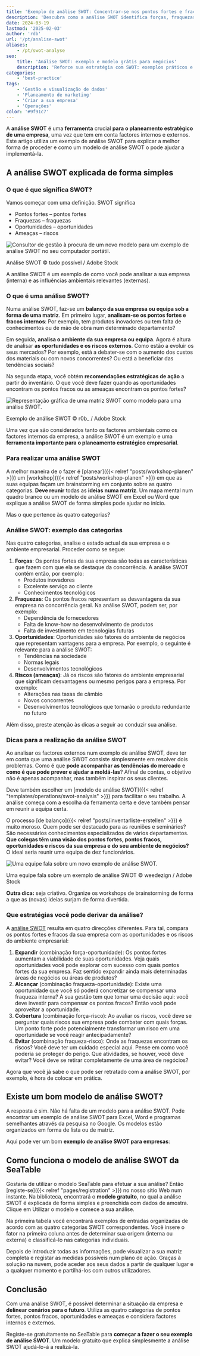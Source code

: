 ```yaml
---
title: 'Exemplo de análise SWOT: Concentrar-se nos pontos fortes e fracos internos'
description: 'Descubra como a análise SWOT identifica forças, fraquezas, oportunidades e ameaças. Veja dicas práticas, exemplo real e baixe um modelo grátis para otimizar sua estratégia empresarial.'
date: 2024-03-19
lastmod: '2025-02-03'
author: 'rdb'
url: '/pt/analise-swot'
aliases:
    - /pt/swot-analyse
seo:
    title: 'Análise SWOT: exemplo e modelo grátis para negócios'
    description: 'Reforce sua estratégia com SWOT: exemplos práticos e modelo gratuito para analisar fatores internos e externos em seu planejamento empresarial.'
categories:
    - 'best-practice'
tags:
    - 'Gestão e visualização de dados'
    - 'Planeamento de marketing'
    - 'Criar a sua empresa'
    - 'Operações'
color: '#9f91c7'
---
```


A **análise SWOT** é uma **ferramenta** crucial **para o planeamento estratégico de uma empresa**, uma vez que tem em conta factores internos e externos. Este artigo utiliza um exemplo de análise SWOT para explicar a melhor forma de proceder e como um modelo de análise SWOT o pode ajudar a implementá-la.

## A análise SWOT explicada de forma simples

### O que é que significa SWOT?

Vamos começar com uma definição. SWOT significa

- Pontos fortes – pontos fortes
- Fraquezas – fraquezas
- Oportunidades – oportunidades
- Ameaças – riscos

![Consultor de gestão à procura de um novo modelo para um exemplo de análise SWOT no seu computador portátil.](Swot-Analyse-Template_AdobeStock_213201297_bearbeitet.jpg)

Análise SWOT © tudo possível / Adobe Stock

A análise SWOT é um exemplo de como você pode analisar a sua empresa (interna) e as influências ambientais relevantes (externas).

### O que é uma análise SWOT?

Numa análise SWOT, faz-se um **balanço da sua empresa ou equipa sob a forma de uma matriz**. Em primeiro lugar, **analisam-se os pontos fortes e fracos internos**: Por exemplo, tem produtos inovadores ou tem falta de conhecimentos ou de mão de obra num determinado departamento?

Em seguida, **analisa o ambiente da sua empresa ou equipa**. Agora é altura de analisar **as oportunidades e os riscos externos**. Como estão a evoluir os seus mercados? Por exemplo, está a debater-se com o aumento dos custos dos materiais ou com novos concorrentes? Ou está a beneficiar das tendências sociais?

Na segunda etapa, você obtém **recomendações estratégicas de ação** a partir do inventário. O que você deve fazer quando as oportunidades encontram os pontos fracos ou as ameaças encontram os pontos fortes?

![Representação gráfica de uma matriz SWOT como modelo para uma análise SWOT.](Swot-Analyse-template_AdobeStock_41600134_bearbeitet-711x474.jpg)

Exemplo de análise SWOT © r0b\_ / Adobe Stock

Uma vez que são considerados tanto os factores ambientais como os factores internos da empresa, a análise SWOT é um exemplo e uma **ferramenta importante para o planeamento estratégico empresarial**.

### Para realizar uma análise SWOT

A melhor maneira de o fazer é [planear]({{< relref "posts/workshop-planen" >}}) um [workshop]({{< relref "posts/workshop-planen" >}}) em que as suas equipas façam um brainstorming em conjunto sobre as quatro categorias. **Deve reunir** todas as **ideias numa matriz**. Um mapa mental num quadro branco ou um modelo de análise SWOT em Excel ou Word que explique a análise SWOT de forma simples pode ajudar no início.

Mas o que pertence às quatro categorias?

### Análise SWOT: exemplo das categorias

Nas quatro categorias, analise o estado actual da sua empresa e o ambiente empresarial. Proceder como se segue:

1. **Forças**: Os pontos fortes da sua empresa são todas as características que fazem com que ela se destaque da concorrência. A análise SWOT contém então, por exemplo:
    - Produtos inovadores
    - Excelente serviço ao cliente
    - Conhecimentos tecnológicos
2. **Fraquezas**: Os pontos fracos representam as desvantagens da sua empresa na concorrência geral. Na análise SWOT, podem ser, por exemplo:
    - Dependência de fornecedores
    - Falta de know-how no desenvolvimento de produtos
    - Falta de investimento em tecnologias futuras
3. **Oportunidades**: Oportunidades são fatores do ambiente de negócios que representam vantagens para a empresa. Por exemplo, o seguinte é relevante para a análise SWOT:
    - Tendências na sociedade
    - Normas legais
    - Desenvolvimentos tecnológicos
4. **Riscos (ameaças)**: Já os riscos são fatores do ambiente empresarial que significam desvantagens ou mesmo perigos para a empresa. Por exemplo:
    - Alterações nas taxas de câmbio
    - Novos concorrentes
    - Desenvolvimentos tecnológicos que tornarão o produto redundante no futuro

Além disso, preste atenção às dicas a seguir ao conduzir sua análise.

### Dicas para a realização da análise SWOT

Ao analisar os factores externos num exemplo de análise SWOT, deve ter em conta que uma análise SWOT consiste simplesmente em resolver dois problemas. Como é que **pode acompanhar as tendências do mercado** e **como é que pode prever e ajudar a moldá-las**? Afinal de contas, o objetivo não é apenas acompanhar, mas também inspirar os seus clientes.

Deve também escolher um [modelo de análise SWOT]({{< relref "templates/operations/swot-analysis" >}}) para facilitar o seu trabalho. A análise começa com a escolha da ferramenta certa e deve também pensar em reunir a equipa certa.

O processo [de balanço]({{< relref "posts/inventarliste-erstellen" >}}) é muito moroso. Quem pode ser destacado para as reuniões e seminários? São necessários conhecimentos especializados de vários departamentos. **Que colegas têm uma visão dos pontos fortes, pontos fracos, oportunidades e riscos da sua empresa e do seu ambiente de negócios?** O ideal seria reunir uma equipa de dez funcionários.

![Uma equipe fala sobre um novo exemplo de análise SWOT.](Swot-Analyse-Template_AdobeStock_284656559_bearbeitet-711x474.jpg)

Uma equipe fala sobre um exemplo de análise SWOT © weedezign / Adobe Stock

**Outra dica:** seja criativo. Organize os workshops de brainstorming de forma a que as (novas) ideias surjam de forma divertida.

### Que estratégias você pode derivar da análise?

A [análise SWOT](https://de.wikipedia.org/wiki/SWOT-Analyse) resulta em quatro direcções diferentes. Para tal, compara os pontos fortes e fracos da sua empresa com as oportunidades e os riscos do ambiente empresarial:

1. **Expandir** (combinação força-oportunidade): Os pontos fortes aumentam a viabilidade de suas oportunidades. Veja quais oportunidades você pode explorar com sucesso com quais pontos fortes da sua empresa. Faz sentido expandir ainda mais determinadas áreas de negócios ou áreas de produtos?
2. **Alcançar** (combinação fraqueza-oportunidade): Existe uma oportunidade que você só poderá concretizar se compensar uma fraqueza interna? A sua gestão tem que tomar uma decisão aqui: você deve investir para compensar os pontos fracos? Então você pode aproveitar a oportunidade.
3. **Cobertura** (combinação força-risco): Ao avaliar os riscos, você deve se perguntar quais riscos sua empresa pode combater com quais forças. Um ponto forte pode potencialmente transformar um risco em uma oportunidade se você reagir antecipadamente?
4. **Evitar** (combinação fraqueza-risco): Onde as fraquezas encontram os riscos? Você deve ter um cuidado especial aqui. Pense em como você poderia se proteger do perigo. Que atividades, se houver, você deve evitar? Você deve se retirar completamente de uma área de negócios?

Agora que você já sabe o que pode ser retratado com a análise SWOT, por exemplo, é hora de colocar em prática.

## Existe um bom modelo de análise SWOT?

A resposta é sim. Não há falta de um modelo para a análise SWOT. Pode encontrar um exemplo de análise SWOT para Excel, Word e programas semelhantes através da pesquisa no Google. Os modelos estão organizados em forma de lista ou de matriz.

Aqui pode ver um bom **exemplo de análise SWOT para empresas**:

## Como funciona o modelo de análise SWOT da SeaTable

Gostaria de utilizar o modelo SeaTable para efetuar a sua análise? Então [registe-se]({{< relref "pages/registration" >}}) no nosso sítio Web num instante. Na biblioteca, encontrará o **modelo gratuito**, no qual a análise SWOT é explicada de forma simples e preenchida com dados de amostra. Clique em Utilizar o modelo e comece a sua análise.

Na primeira tabela você encontrará exemplos de entradas organizadas de acordo com as quatro categorias SWOT correspondentes. Você insere o fator na primeira coluna antes de determinar sua origem (interna ou externa) e classificá-lo nas categorias individuais.

Depois de introduzir todas as informações, pode visualizar a sua matriz completa e registar as medidas possíveis num plano de ação. Graças à solução na nuvem, pode aceder aos seus dados a partir de qualquer lugar e a qualquer momento e partilhá-los com outros utilizadores.

## Conclusão

Com uma análise SWOT, é possível determinar a situação da empresa e **delinear cenários para o futuro**. Utiliza as quatro categorias de pontos fortes, pontos fracos, oportunidades e ameaças e considera factores internos e externos.

Registe-se gratuitamente no SeaTable para **começar a fazer o seu exemplo de análise SWOT**. Um modelo gratuito que explica simplesmente a análise SWOT ajudá-lo-á a realizá-la.
